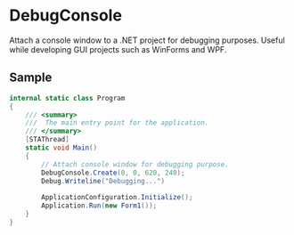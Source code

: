 # DebugConsole
Attach a console window to a .NET project for debugging purposes. Useful while developing GUI projects such as WinForms and WPF.

## Sample
```csharp
internal static class Program
{
    /// <summary>
    ///  The main entry point for the application.
    /// </summary>
    [STAThread]
    static void Main()
    {
        // Attach console window for debugging purpose.
        DebugConsole.Create(0, 0, 620, 240);
        Debug.Writeline("Debugging...")
        
        ApplicationConfiguration.Initialize();
        Application.Run(new Form1());
    }
}
```
